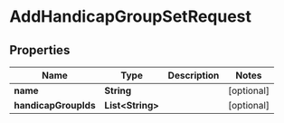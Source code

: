 
# AddHandicapGroupSetRequest

## Properties
Name | Type | Description | Notes
------------ | ------------- | ------------- | -------------
**name** | **String** |  |  [optional]
**handicapGroupIds** | **List&lt;String&gt;** |  |  [optional]



